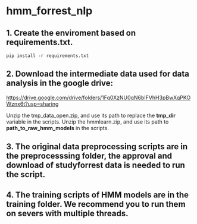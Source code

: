 # hmm_forrest_nlp

## 1. Create the enviroment based on requirements.txt.

```
pip install -r requirements.txt
```

## 2. Download the intermediate data used for data analysis in the google drive: 
https://drive.google.com/drive/folders/1Fq0XzNU0qN6bIFVhH3pBwXqPKOWznx6t?usp=sharing

Unzip the tmp_data_open.zip, and use its path to replace the **tmp_dir** variable in the scripts.
Unzip the hmmlearn.zip, and use its path to **path_to_raw_hmm_models** in the scripts.


## 3. The original data preprocessing scripts are in the preprocesssing folder, the approval and download of studyforrest data is needed to run the script.
## 4. The training scripts of HMM models are in the training folder. We recommend you to run them on severs with multiple threads.

